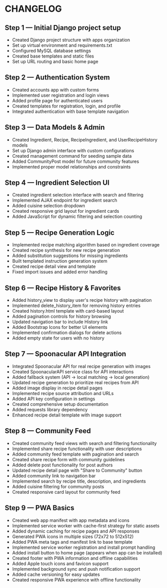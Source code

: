 # CHANGELOG

## Step 1 — Initial Django project setup
- Created Django project structure with apps organization
- Set up virtual environment and requirements.txt
- Configured MySQL database settings
- Created base templates and static files
- Set up URL routing and basic home page

## Step 2 — Authentication System
- Created accounts app with custom forms
- Implemented user registration and login views
- Added profile page for authenticated users
- Created templates for registration, login, and profile
- Integrated authentication with base template navigation

## Step 3 — Data Models & Admin
- Created Ingredient, Recipe, RecipeIngredient, and UserRecipeHistory models
- Set up Django admin interface with custom configurations
- Created management command for seeding sample data
- Added CommunityPost model for future community features
- Implemented proper model relationships and constraints

## Step 4 — Ingredient Selection UI
- Created ingredient selection interface with search and filtering
- Implemented AJAX endpoint for ingredient search
- Added cuisine selection dropdown
- Created responsive grid layout for ingredient cards
- Added JavaScript for dynamic filtering and selection counting

## Step 5 — Recipe Generation Logic
- Implemented recipe matching algorithm based on ingredient coverage
- Created recipe synthesis for new recipe generation
- Added substitution suggestions for missing ingredients
- Built templated instruction generation system
- Created recipe detail view and template
- Fixed import issues and added error handling

## Step 6 — Recipe History & Favorites
- Added history_view to display user's recipe history with pagination
- Implemented delete_history_item for removing history entries
- Created history.html template with card-based layout
- Added pagination controls for history browsing
- Updated navigation bar to include History link
- Added Bootstrap Icons for better UI elements
- Implemented confirmation dialogs for delete actions
- Added empty state for users with no history

## Step 7 — Spoonacular API Integration
- Integrated Spoonacular API for real recipe generation with images
- Created SpoonacularAPI service class for API interactions
- Added fallback system (API → local matching → local generation)
- Updated recipe generation to prioritize real recipes from API
- Added image display in recipe detail pages
- Implemented recipe source attribution and URLs
- Added API key configuration in settings
- Created comprehensive setup documentation
- Added requests library dependency
- Enhanced recipe detail template with image support

## Step 8 — Community Feed
- Created community feed views with search and filtering functionality
- Implemented share recipe functionality with user descriptions
- Added community feed template with pagination and search
- Created share recipe form with community guidelines
- Added delete post functionality for post authors
- Updated recipe detail page with "Share to Community" button
- Added community link to navigation bar
- Implemented search by recipe title, description, and ingredients
- Added cuisine filtering for community posts
- Created responsive card layout for community feed

## Step 9 — PWA Basics
- Created web app manifest with app metadata and icons
- Implemented service worker with cache-first strategy for static assets
- Added dynamic caching for recipe pages and API responses
- Generated PWA icons in multiple sizes (72x72 to 512x512)
- Added PWA meta tags and manifest link to base template
- Implemented service worker registration and install prompt handling
- Added install button to home page (appears when app can be installed)
- Created footer with PWA information and offline capabilities
- Added Apple touch icons and favicon support
- Implemented background sync and push notification support
- Added cache versioning for easy updates
- Created responsive PWA experience with offline functionality
